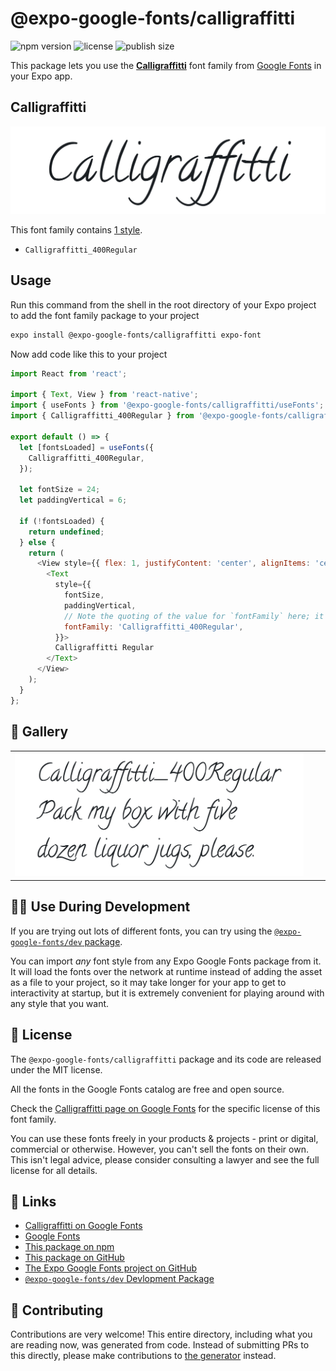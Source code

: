 # @expo-google-fonts/calligraffitti

![npm version](https://flat.badgen.net/npm/v/@expo-google-fonts/calligraffitti)
![license](https://flat.badgen.net/github/license/expo/google-fonts)
![publish size](https://flat.badgen.net/packagephobia/install/@expo-google-fonts/calligraffitti)

This package lets you use the [**Calligraffitti**](https://fonts.google.com/specimen/Calligraffitti) font family from [Google Fonts](https://fonts.google.com/) in your Expo app.

## Calligraffitti

![Calligraffitti](./font-family.png)

This font family contains [1 style](#-gallery).

- `Calligraffitti_400Regular`

## Usage

Run this command from the shell in the root directory of your Expo project to add the font family package to your project
```sh
expo install @expo-google-fonts/calligraffitti expo-font
```

Now add code like this to your project
```js
import React from 'react';

import { Text, View } from 'react-native';
import { useFonts } from '@expo-google-fonts/calligraffitti/useFonts';
import { Calligraffitti_400Regular } from '@expo-google-fonts/calligraffitti/400Regular';

export default () => {
  let [fontsLoaded] = useFonts({
    Calligraffitti_400Regular,
  });

  let fontSize = 24;
  let paddingVertical = 6;

  if (!fontsLoaded) {
    return undefined;
  } else {
    return (
      <View style={{ flex: 1, justifyContent: 'center', alignItems: 'center' }}>
        <Text
          style={{
            fontSize,
            paddingVertical,
            // Note the quoting of the value for `fontFamily` here; it expects a string!
            fontFamily: 'Calligraffitti_400Regular',
          }}>
          Calligraffitti Regular
        </Text>
      </View>
    );
  }
};

```

## 🔡 Gallery


||||
|-|-|-|
|![Calligraffitti_400Regular](.//400Regular/Calligraffitti_400Regular.ttf.png)||||


## 👩‍💻 Use During Development

If you are trying out lots of different fonts, you can try using the [`@expo-google-fonts/dev` package](https://github.com/freeboub/google-fonts/tree/master/font-packages/dev#readme).

You can import *any* font style from any Expo Google Fonts package from it. It will load the fonts
over the network at runtime instead of adding the asset as a file to your project, so it may take longer
for your app to get to interactivity at startup, but it is extremely convenient
for playing around with any style that you want.

## 📖 License

The `@expo-google-fonts/calligraffitti` package and its code are released under the MIT license.

All the fonts in the Google Fonts catalog are free and open source.

Check the [Calligraffitti page on Google Fonts](https://fonts.google.com/specimen/Calligraffitti) for the specific license of this font family.

You can use these fonts freely in your products & projects - print or digital, commercial or otherwise. However, you can't sell the fonts on their own. This isn't legal advice, please consider consulting a lawyer and see the full license for all details.

## 🔗 Links

- [Calligraffitti on Google Fonts](https://fonts.google.com/specimen/Calligraffitti)
- [Google Fonts](https://fonts.google.com/)
- [This package on npm](https://www.npmjs.com/package/@expo-google-fonts/calligraffitti)
- [This package on GitHub](https://github.com/freeboub/google-fonts/tree/master/font-packages/calligraffitti)
- [The Expo Google Fonts project on GitHub](https://github.com/freeboub/google-fonts)
- [`@expo-google-fonts/dev` Devlopment Package](https://github.com/freeboub/google-fonts/tree/master/font-packages/dev)

## 🤝 Contributing

Contributions are very welcome! This entire directory, including what you are reading now, was generated from code. Instead of submitting PRs to this directly, please make contributions to [the generator](https://github.com/freeboub/google-fonts/tree/master/packages/generator) instead.
